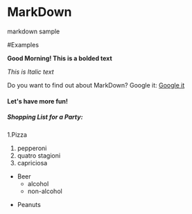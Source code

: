 # MarkDown
markdown sample

#Examples

**Good Morning! This is a bolded text**

*This is Italic text*


Do you want to find out about MarkDown?
Google it: [Google it](http://google.com)


#### Let's have more fun! ####
##### Shopping List for a Party: #####

1.Pizza
  1. pepperoni
  2. quatro stagioni
  3. capriciosa
  
- Beer
  - alcohol
  - non-alcohol
  
* Peanuts


  
  
  
  

